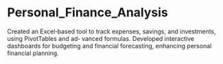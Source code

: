 # Personal_Finance_Analysis
Created an Excel‐based tool to track expenses, savings, and investments, using PivotTables and ad‐ vanced formulas. Developed interactive dashboards for budgeting and financial forecasting, enhancing personal financial planning.
